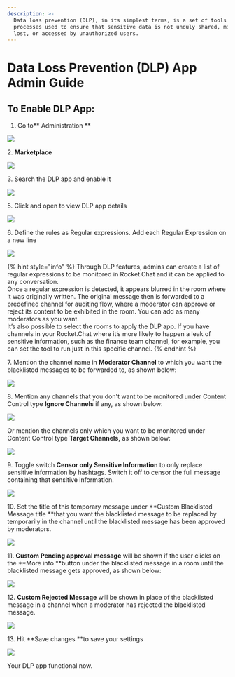 ```yaml
---
description: >-
  Data loss prevention (DLP), in its simplest terms, is a set of tools and
  processes used to ensure that sensitive data is not unduly shared, misused,
  lost, or accessed by unauthorized users.
---
```


# Data Loss Prevention (DLP) App Admin Guide

## **To Enable DLP App:**

1. Go to\*\* Administration \*\*

![](<../../.gitbook/assets/image (249).png>)

2\. **Marketplace**

![](<../../.gitbook/assets/image (254).png>)

3\. Search the DLP app and enable it

![](<../../.gitbook/assets/image (256).png>)

5\. Click and open to view DLP app details

![](<../../.gitbook/assets/image (257).png>)

6\. Define the rules as Regular expressions. Add each Regular Expression on a new line

![](<../../.gitbook/assets/image (259).png>)

{% hint style="info" %}
Through DLP features, admins can create a list of regular expressions to be monitored in Rocket.Chat and it can be applied to any conversation.\
Once a regular expression is detected, it appears blurred in the room where it was originally written. The original message then is forwarded to a predefined channel for auditing flow, where a moderator can approve or reject its content to be exhibited in the room. You can add as many moderators as you want.\
It’s also possible to select the rooms to apply the DLP app. If you have channels in your Rocket.Chat where it’s more likely to happen a leak of sensitive information, such as the finance team channel, for example, you can set the tool to run just in this specific channel.
{% endhint %}

7\. Mention the channel name in **Moderator Channel** to which you want the blacklisted messages to be forwarded to, as shown below:

![](<../../.gitbook/assets/image (260).png>)

8\. Mention any channels that you don't want to be monitored under Content Control type **Ignore Channels** if any, as shown below:

![](<../../.gitbook/assets/image (261).png>)

Or mention the channels only which you want to be monitored under Content Control type **Target Channels,** as shown below:

![](<../../.gitbook/assets/image (262).png>)

9\. Toggle switch **Censor only Sensitive Information** to only replace sensitive information by hashtags. Switch it off to censor the full message containing that sensitive information.

![](<../../.gitbook/assets/image (263).png>)

10\. Set the title of this temporary message under \*\*Custom Blacklisted Message title \*\*that you want the blacklisted message to be replaced by temporarily in the channel until the blacklisted message has been approved by moderators.

![](<../../.gitbook/assets/image (269) (1).png>)

11\. **Custom Pending approval message** will be shown if the user clicks on the \*\*More info \*\*button under the blacklisted message in a room until the blacklisted message gets approved, as shown below:

![](<../../.gitbook/assets/image (265).png>)

12\. **Custom Rejected Message** will be shown in place of the blacklisted message in a channel when a moderator has rejected the blacklisted message.

![](<../../.gitbook/assets/image (267).png>)

13\. Hit \*\*Save changes \*\*to save your settings

![](<../../.gitbook/assets/image (268).png>)

Your DLP app functional now.
